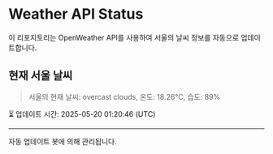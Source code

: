 
# Weather API Status

이 리포지토리는 OpenWeather API를 사용하여 서울의 날씨 정보를 자동으로 업데이트합니다.

## 현재 서울 날씨
> 서울의 현재 날씨: overcast clouds, 온도: 18.26°C, 습도: 89%

⏳ 업데이트 시간: 2025-05-20 01:20:46 (UTC)

---
자동 업데이트 봇에 의해 관리됩니다.
